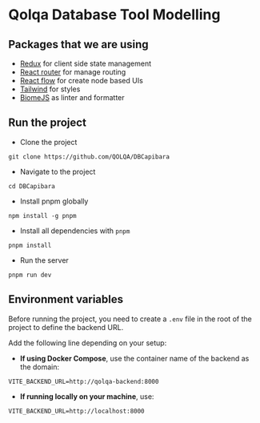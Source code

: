 # Qolqa Database Tool Modelling

## Packages that we are using

- [Redux](https://redux.js.org/) for client side state management
- [React router](https://redux.js.org/) for manage routing
- [React flow](https://reactflow.dev/) for create node based UIs
- [Tailwind](https://tailwindcss.com/) for styles
- [BiomeJS](https://biomejs.dev/) as linter and formatter

## Run the project

- Clone the project

```
git clone https://github.com/QOLQA/DBCapibara
```

- Navigate to the project

```
cd DBCapibara
```

- Install pnpm globally

```
npm install -g pnpm
```

- Install all dependencies with `pnpm`

```
pnpm install
```

- Run the server

```
pnpm run dev
```

## Environment variables

Before running the project, you need to create a `.env` file in the root of the project to define the backend URL.

Add the following line depending on your setup:

- **If using Docker Compose**, use the container name of the backend as the domain:
```
VITE_BACKEND_URL=http://qolqa-backend:8000
```
- **If running locally on your machine**, use:
```
VITE_BACKEND_URL=http://localhost:8000
```
